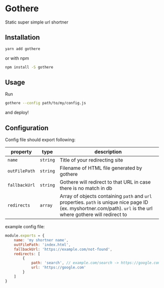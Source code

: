 # Gothere
Static super simple url shortner

## Installation

```bash
yarn add gothere
```
or with npm
```bash
npm install -S gothere
```

## Usage
Run
```bash
gothere --config path/to/my/config.js
```
and deploy!

## Configuration
Config file should export following:

| property | type | description |
| -------- | ---- | ----------- |
| ``name`` | ``string`` | Title of your redirecting site |
| ``outFilePath`` | ``string`` | Filename of HTML file generated by gothere |
| ``fallbackUrl`` | ``string`` | Gothere will redirect to that URL in case there is no match in db |
| ``redirects`` | ``array`` | Array of objects containing ``path`` and ``url`` properties. ``path`` is unique nice page ID (ex. myshortner.com/path). ``url`` is the url where gothere will redirect to |

example config file:

```javascript
module.exports = {
    name: 'my shortner name',
    outFilePath: 'index.html',
    fallbackUrl: 'https://example.com/not-found',
    redirects: [
        {
            path: 'search', // example.com/search -> https://google.com
            url: 'https://google.com'
        }
    ]
}
```
